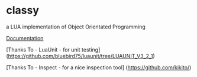 # classy
a LUA implementation of Object Orientated Programming

[Documentation](http://htmlpreview.github.com/?https://github.com/davporte/classy/blob/master/doc/index.html)

[Thanks To - LuaUnit - for unit testing] (https://github.com/bluebird75/luaunit/tree/LUAUNIT_V3_2_1)

[Thanks To - Inspect - for a nice inspection tool] (https://github.com/kikito/)
